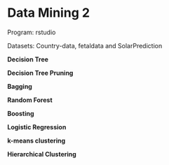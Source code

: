 # Data Mining 2

Program: rstudio

Datasets: Country-data, fetaldata and SolarPrediction

**Decision Tree**

**Decision Tree Pruning**

**Bagging**

**Random Forest**

**Boosting**

**Logistic Regression**

**k-means clustering**

**Hierarchical Clustering**


